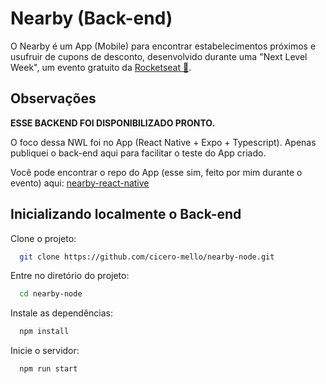 # Nearby (Back-end)

O Nearby é um App (Mobile) para encontrar estabelecimentos próximos e usufruir de cupons de desconto, desenvolvido durante uma "Next Level Week", um evento gratuito da [Rocketseat 🚀](https://www.rocketseat.com.br).

## Observações
**ESSE BACKEND FOI DISPONIBILIZADO PRONTO.**

O foco dessa NWL foi no App (React Native + Expo + Typescript).
Apenas publiquei o back-end aqui para facilitar o teste do App criado.

Você pode encontrar o repo do App (esse sim, feito por mim durante o evento) aqui: [nearby-react-native](https://github.com/cicero-mello/nearby-react-native)

## Inicializando localmente o Back-end

Clone o projeto:
```bash
  git clone https://github.com/cicero-mello/nearby-node.git
```

Entre no diretório do projeto:
```bash
  cd nearby-node
```

Instale as dependências:
```bash
  npm install
```

Inicie o servidor:
```bash
  npm run start
```
